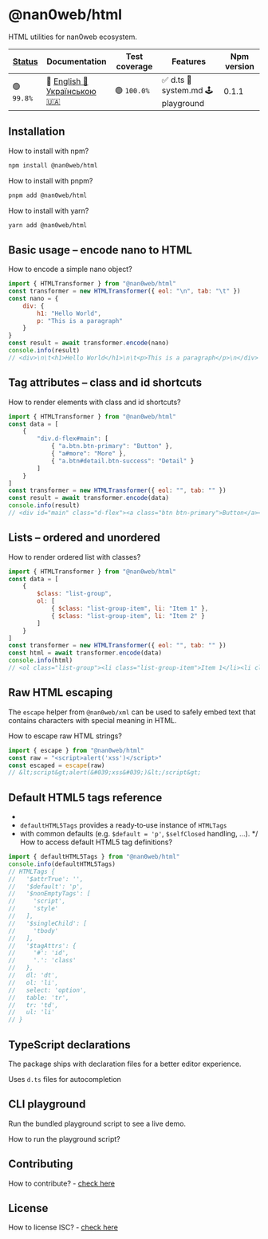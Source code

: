 # @nan0web/html

HTML utilities for nan0web ecosystem.

|[Status](https://github.com/nan0web/monorepo/blob/main/system.md#написання-сценаріїв)|Documentation|Test coverage|Features|Npm version|
|---|---|---|---|---|
 |🟢 `99.8%` |🧪 [English 🏴󠁧󠁢󠁥󠁮󠁧󠁿](https://github.com/nan0web/html/blob/main/README.md)<br />[Українською 🇺🇦](https://github.com/nan0web/html/blob/main/docs/uk/README.md) |🟢 `100.0%` |✅ d.ts 📜 system.md 🕹️ playground |0.1.1 |

## Installation

How to install with npm?
```bash
npm install @nan0web/html
```

How to install with pnpm?
```bash
pnpm add @nan0web/html
```

How to install with yarn?
```bash
yarn add @nan0web/html
```

## Basic usage – encode nano to HTML

How to encode a simple nano object?
```js
import { HTMLTransformer } from "@nan0web/html"
const transformer = new HTMLTransformer({ eol: "\n", tab: "\t" })
const nano = {
	div: {
		h1: "Hello World",
		p: "This is a paragraph"
	}
}
const result = await transformer.encode(nano)
console.info(result)
// <div>\n\t<h1>Hello World</h1>\n\t<p>This is a paragraph</p>\n</div>
```
## Tag attributes – class and id shortcuts

How to render elements with class and id shortcuts?
```js
import { HTMLTransformer } from "@nan0web/html"
const data = [
	{
		"div.d-flex#main": [
			{ "a.btn.btn-primary": "Button" },
			{ "a#more": "More" },
			{ "a.btn#detail.btn-success": "Detail" }
		]
	}
]
const transformer = new HTMLTransformer({ eol: "", tab: "" })
const result = await transformer.encode(data)
console.info(result)
// <div id="main" class="d-flex"><a class="btn btn-primary">Button</a><a id="more">More</a><a id="detail" class="btn btn-success">Detail</a></div>
```
## Lists – ordered and unordered

How to render ordered list with classes?
```js
import { HTMLTransformer } from "@nan0web/html"
const data = [
	{
		$class: "list-group",
		ol: [
			{ $class: "list-group-item", li: "Item 1" },
			{ $class: "list-group-item", li: "Item 2" }
		]
	}
]
const transformer = new HTMLTransformer({ eol: "", tab: "" })
const html = await transformer.encode(data)
console.info(html)
// <ol class="list-group"><li class="list-group-item">Item 1</li><li class="list-group-item">Item 2</li></ol>
```
## Raw HTML escaping

The `escape` helper from `@nan0web/xml` can be used to safely
embed text that contains characters with special meaning in HTML.

How to escape raw HTML strings?
```js
import { escape } from "@nan0web/html"
const raw = "<script>alert('xss')</script>"
const escaped = escape(raw)
// &lt;script&gt;alert(&#039;xss&#039;)&lt;/script&gt;
```
## Default HTML5 tags reference
*
* `defaultHTML5Tags` provides a ready‑to‑use instance of `HTMLTags`
* with common defaults (e.g. `$default = 'p'`, `$selfClosed` handling, …).
*/
How to access default HTML5 tag definitions?
```js
import { defaultHTML5Tags } from "@nan0web/html"
console.info(defaultHTML5Tags)
// HTMLTags {
//   '$attrTrue': '',
//   '$default': 'p',
//   '$nonEmptyTags': [
//     'script',
//     'style'
//   ],
//   '$singleChild': [
//     'tbody'
//   ],
//   '$tagAttrs': {
//     '#': 'id',
//     '.': 'class'
//   },
//   dl: 'dt',
//   ol: 'li',
//   select: 'option',
//   table: 'tr',
//   tr: 'td',
//   ul: 'li'
// }
```
## TypeScript declarations

The package ships with declaration files for a better editor experience.

Uses `d.ts` files for autocompletion

## CLI playground

Run the bundled playground script to see a live demo.

How to run the playground script?

## Contributing

How to contribute? - [check here](./CONTRIBUTING.md)

## License

How to license ISC? - [check here](./LICENSE)
